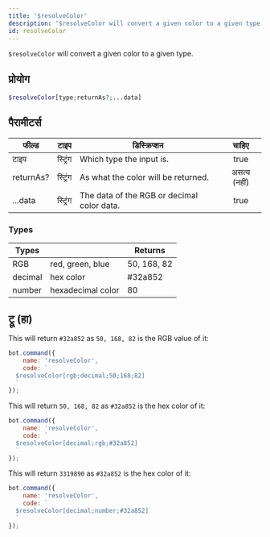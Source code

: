 ```yaml
---
title: '$resolveColor'
description: '$resolveColor will convert a given color to a given type.'
id: resolveColor
---
```


`$resolveColor` will convert a given color to a given type.

## प्रोयोग

```php
$resolveColor[type;returnAs?;...data]
```

## पैरामीटर्स

| फील्ड     | टाइप     | डिस्क्रिप्शन                               |    चाहिए     |
| --------- | -------- | ------------------------------------------ |:------------:|
| टाइप      | स्ट्रिंग | Which type the input is.                   |     true     |
| returnAs? | स्ट्रिंग | As what the color will be returned.        | असत्य (नहीं) |
| ...data   | स्ट्रिंग | The data of the RGB or decimal color data. |     true     |

### Types

| Types   |                   | Returns     |
| ------- | ----------------- | ----------- |
| RGB     | red, green, blue  | 50, 168, 82 |
| decimal | hex color         | #32a852     |
| number  | hexadecimal color | 80          |

## ट्रू (हा)

This will return `#32a852` as `50, 168, 82` is the RGB value of it:

```javascript
bot.command({
    name: 'resolveColor',
    code: `
  $resolveColor[rgb;decimal;50;168;82]
  `
});
```

This will return `50, 168, 82` as `#32a852` is the hex color of it:

```javascript
bot.command({
    name: 'resolveColor',
    code: `
  $resolveColor[decimal;rgb;#32a852]
  `
});
```

This will return `3319890` as `#32a852` is the hex color of it:

```javascript
bot.command({
    name: 'resolveColor',
    code: `
  $resolveColor[decimal;number;#32a852]
  `
});
```